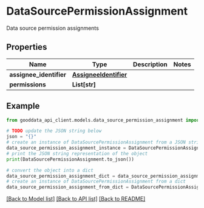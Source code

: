 # DataSourcePermissionAssignment

Data source permission assignments

## Properties

Name | Type | Description | Notes
------------ | ------------- | ------------- | -------------
**assignee_identifier** | [**AssigneeIdentifier**](AssigneeIdentifier.md) |  | 
**permissions** | **List[str]** |  | 

## Example

```python
from gooddata_api_client.models.data_source_permission_assignment import DataSourcePermissionAssignment

# TODO update the JSON string below
json = "{}"
# create an instance of DataSourcePermissionAssignment from a JSON string
data_source_permission_assignment_instance = DataSourcePermissionAssignment.from_json(json)
# print the JSON string representation of the object
print(DataSourcePermissionAssignment.to_json())

# convert the object into a dict
data_source_permission_assignment_dict = data_source_permission_assignment_instance.to_dict()
# create an instance of DataSourcePermissionAssignment from a dict
data_source_permission_assignment_from_dict = DataSourcePermissionAssignment.from_dict(data_source_permission_assignment_dict)
```
[[Back to Model list]](../README.md#documentation-for-models) [[Back to API list]](../README.md#documentation-for-api-endpoints) [[Back to README]](../README.md)


